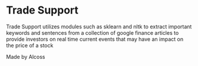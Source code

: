 # Trade Support
Trade Support utilizes modules such as sklearn and nltk to extract important keywords and sentences from a collection of google finance articles to provide investors on real time current events that may have an impact on the price of a stock

Made by Alcoss
